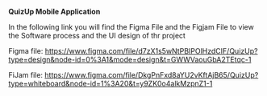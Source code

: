 **QuizUp Mobile Application**

In the following link you will find the Figma File and the Figjam File to view the Software process and the UI design of thr project

Figma file: https://www.figma.com/file/d7zX1s5wNtPBIPOlHzdCIF/QuizUp?type=design&node-id=0%3A1&mode=design&t=GWWVaouGbA2TEtqc-1

FiJam file: https://www.figma.com/file/DkgPnFxd8aYU2vKftAjB65/QuizUp?type=whiteboard&node-id=1%3A20&t=y9ZK0o4alkMzpnZ1-1

